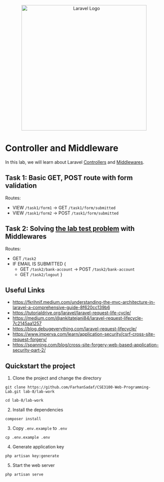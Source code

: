 <p align="center"><a href="https://laravel.com" target="_blank"><img src="https://raw.githubusercontent.com/laravel/art/master/logo-lockup/5%20SVG/2%20CMYK/1%20Full%20Color/laravel-logolockup-cmyk-red.svg" width="400" alt="Laravel Logo"></a></p>

# Controller and Middleware
In this lab, we will learn about Laravel [Controllers](https://laravel.com/docs/10.x/controllers) and [Middlewares](https://laravel.com/docs/10.x/middleware).

## Task 1: Basic GET, POST route with form validation
Routes: 
- VIEW `/task1/form1` -> GET `/task1/form/submitted`
- VIEW `/task1/form2` -> POST `/task1/form/submitted`

## Task 2: Solving [the lab test problem](https://github.com/FarhanSadaf/CSE3100-Web-Programming-Lab/blob/main/lab-8/lab-work/public/Lab%207%20(Lab%20Test)/Lab%20Test%20A.pdf) with Middlewares
Routes:
- GET `/task2` 
- IF EMAIL IS SUBMITTED {
    - GET `/task2/bank-account` -> POST `/task2/bank-account`
    - GET `/task2/logout` 
    }

## Useful Links
- https://fkrihnif.medium.com/understanding-the-mvc-architecture-in-laravel-a-comprehensive-guide-8f620cc139b6
- https://tutorialdrive.org/laravel/laravel-request-life-cycle/
- https://medium.com/@ankitatejani84/laravel-request-lifecycle-7c2145aa1257
- https://blog.debugeverything.com/laravel-request-lifecycle/
- https://www.imperva.com/learn/application-security/csrf-cross-site-request-forgery/
- https://spanning.com/blog/cross-site-forgery-web-based-application-security-part-2/

## Quickstart the project
1. Clone the project and change the directory
```
git clone https://github.com/FarhanSadaf/CSE3100-Web-Programming-Lab.git lab-8/lab-work

cd lab-8/lab-work
```
2. Install the dependencies
```
composer install
```
3. Copy `.env.example` to `.env`
```
cp .env.example .env
```
4. Generate application key 
```
php artisan key:generate
```
5. Start the web server
```
php artisan serve
```